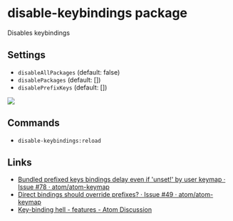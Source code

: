 # disable-keybindings package

Disables keybindings

## Settings

- `disableAllPackages` (default: false)
- `disablePackages` (default: [])
- `disablePrefixKeys` (default: [])

![](http://i.gyazo.com/cf1498539937994300eb3b3b4b657778.png)

## Commands

- `disable-keybindings:reload`

## Links

- [Bundled prefixed keys bindings delay even if 'unset!' by user keymap · Issue #78 · atom/atom-keymap](https://github.com/atom/atom-keymap/issues/78)
- [Direct bindings should override prefixes? · Issue #49 · atom/atom-keymap](https://github.com/atom/atom-keymap/issues/49)
- [Key-binding hell - features - Atom Discussion](https://discuss.atom.io/t/key-binding-hell/12075)

